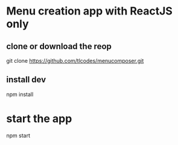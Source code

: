 # Menu creation app with ReactJS only

## clone or download the reop

git clone https://github.com/tlcodes/menucomposer.git

## install dev

npm install

# start the app
npm start